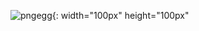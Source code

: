 ![pngegg](https://github.com/user-attachments/assets/bcea6048-06cc-434d-84ca-c8fd9bcdaa1b){: width="100px" height="100px"
